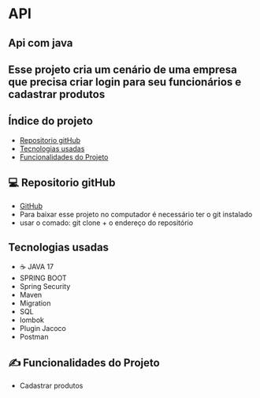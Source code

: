 # API

## Api com java 

## Esse projeto cria um cenário de uma empresa que precisa criar login para seu funcionários e cadastrar produtos

## Índice do projeto 

- <a href="#repositorio">Repositorio gitHub</a>
- <a href="#tecnologias">Tecnologias usadas</a>
- <a href="#funcionalidades">Funcionalidades do Projeto</a>

##  💻 Repositorio gitHub

- <a href="https://github.com/alex24-dev/api"> GitHub</a>
- Para baixar esse projeto no computador é necessário ter o git instalado
- usar o comado: git clone + o endereço do repositório

## Tecnologias usadas
- ☕ JAVA 17
- SPRING BOOT
- Spring Security
- Maven
- Migration
- SQL
- lombok
- Plugin Jacoco
- Postman

## ✍ Funcionalidades do Projeto

- Cadastrar produtos


